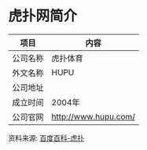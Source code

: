# 虎扑网简介

|项目|内容|
|-----|-----|
|公司名称|虎扑体育|
|外文名称|HUPU|
|公司地址||
|成立时间|2004年|
|公司官网|http://www.hupu.com/|

资料来源: 
[百度百科-虎扑](https://baike.baidu.com/item/%E8%99%8E%E6%89%91)